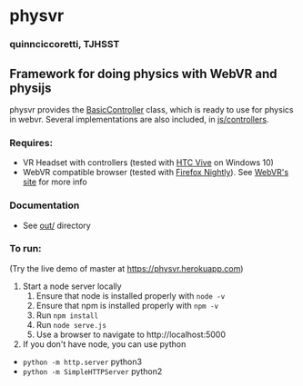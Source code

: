 # physvr
### quinnciccoretti, TJHSST
## Framework for doing physics with WebVR and physijs
physvr provides the [BasicController](./js/controllers/BasicController.js) class, which is ready to use for physics in webvr. Several implementations are also included, in [js/controllers](./js/controllers).
### Requires:
- VR Headset with controllers (tested with [HTC Vive](https://www.vive.com) on Windows 10)
- WebVR compatible browser (tested with [Firefox Nightly](https://www.mozilla.org/en-US/firefox/)). See [WebVR's site](https://webvr.info/) for more info

### Documentation
- See [out/](./out/) directory

### To run:
(Try the live demo of master at https://physvr.herokuapp.com)
1. Start a node server locally
   1. Ensure that node is installed properly with `node -v`
   2. Ensure that npm is installed properly with `npm -v`
   3. Run `npm install`
   4. Run `node serve.js`
   5. Use a browser to navigate to http://localhost:5000
2. If you don't have node, you can use python
- `python -m http.server` python3
- `python -m SimpleHTTPServer` python2